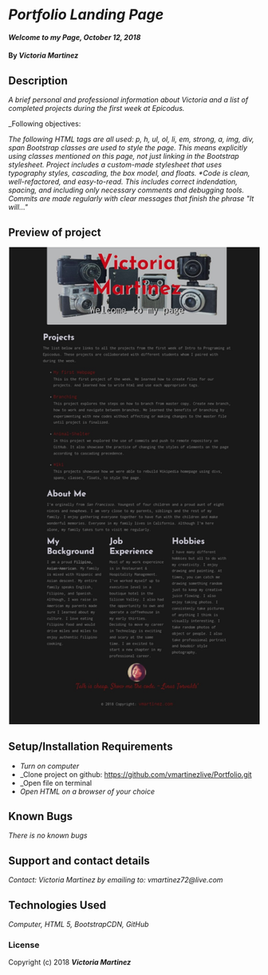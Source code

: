# _Portfolio Landing Page_

#### _Welcome to my Page, October 12, 2018_

#### By _**Victoria Martinez**_

## Description

_A brief personal and professional information about Victoria and a list of completed projects during the first week at Epicodus._

_Following objectives:

_The following HTML tags are all used:_
_p, h, ul, ol, li, em, strong, a, img, div, span_
_Bootstrap classes are used to style the page. This means explicitly using classes mentioned on this page, not just linking in the Bootstrap stylesheet._
_Project includes a custom-made stylesheet that uses typography styles, cascading, the box model, and floats. *Code is clean, well-refactored, and easy-to-read. This includes correct indendation, spacing, and including only necessary comments and debugging tools._
_Commits are made regularly with clear messages that finish the phrase "It will…"_
## Preview of project
![](img/portfolio-weekOneProject.jpg)
## Setup/Installation Requirements

* _Turn on computer_
* _Clone project on github: https://github.com/vmartinezlive/Portfolio.git
* _Open file on terminal 
* _Open HTML on a browser of your choice_

## Known Bugs

_There is no known bugs_

## Support and contact details

_Contact: Victoria Martinez by emailing to: vmartinez72@live.com_

## Technologies Used

_Computer, HTML 5, BootstrapCDN, GitHub_

### License

Copyright (c) 2018 **_Victoria Martinez_**
